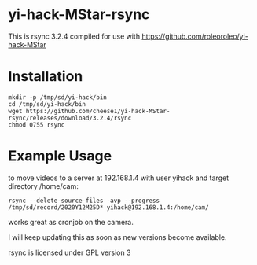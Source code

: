 # yi-hack-MStar-rsync

This is rsync 3.2.4 compiled for use with https://github.com/roleoroleo/yi-hack-MStar

# Installation
```
mkdir -p /tmp/sd/yi-hack/bin
cd /tmp/sd/yi-hack/bin
wget https://github.com/cheese1/yi-hack-MStar-rsync/releases/download/3.2.4/rsync
chmod 0755 rsync
```
# Example Usage
to move videos to a server at 192.168.1.4 with user yihack and target directory /home/cam:
```
rsync --delete-source-files -avp --progress /tmp/sd/record/2020Y12M25D* yihack@192.168.1.4:/home/cam/
```
works great as cronjob on the camera.

I will keep updating this as soon as new versions become available.

rsync is licensed under GPL version 3 


